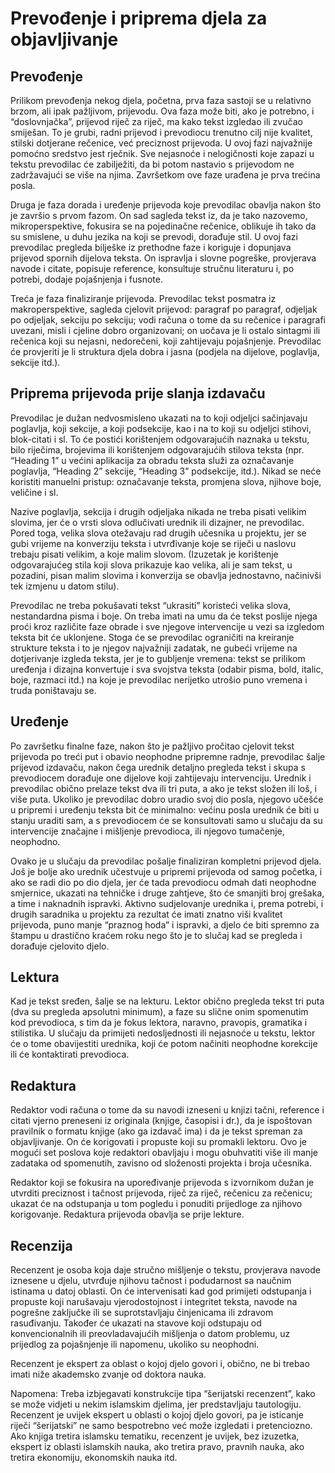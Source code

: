 # Prevođenje i priprema djela za objavljivanje

## Prevođenje <a id="prevodjenje"></a>

Prilikom prevođenja nekog djela, početna, prva faza sastoji se u relativno brzom, ali ipak pažljivom, prijevodu. Ova faza može biti, ako je potrebno, i “doslovnjačka”, prijevod riječ za riječ, ma kako tekst izgledao ili zvučao smiješan. To je grubi, radni prijevod i prevodiocu trenutno cilj nije kvalitet, stilski dotjerane rečenice, već preciznost prijevoda. U ovoj fazi najvažnije pomoćno sredstvo jest rječnik. Sve nejasnoće i nelogičnosti koje zapazi u tekstu prevodilac će zabilježiti, da bi potom nastavio s prijevodom ne zadržavajući se više na njima. Završetkom ove faze urađena je prva trećina posla.

Druga je faza dorada i uređenje prijevoda koje prevodilac obavlja nakon što je završio s prvom fazom. On sad sagleda tekst iz, da je tako nazovemo, mikroperspektive, fokusira se na pojedinačne rečenice, oblikuje ih tako da su smislene, u duhu jezika na koji se prevodi, dorađuje stil. U ovoj fazi prevodilac pregleda bilješke iz prethodne faze i koriguje i dopunjava prijevod spornih dijelova teksta. On ispravlja i slovne pogreške, provjerava navode i citate, popisuje reference, konsultuje stručnu literaturu i, po potrebi, dodaje pojašnjenja i fusnote.

Treća je faza finaliziranje prijevoda. Prevodilac tekst posmatra iz makroperspektive, sagleda cjelovit prijevod: paragraf po paragraf, odjeljak po odjeljak, sekciju po sekciju; vodi računa o tome da su rečenice i paragrafi uvezani, misli i cjeline dobro organizovani; on uočava je li ostalo sintagmi ili rečenica koji su nejasni, nedorečeni, koji zahtijevaju pojašnjenje. Prevodilac će provjeriti je li struktura djela dobra i jasna \(podjela na dijelove, poglavlja, sekcije itd.\).

## Priprema prijevoda prije slanja izdavaču <a id="priprema-prijevoda"></a>

Prevodilac je dužan nedvosmisleno ukazati na to koji odjeljci sačinjavaju poglavlja, koji sekcije, a koji podsekcije, kao i na to koji su odjeljci stihovi, blok-citati i sl. To će postići korištenjem odgovarajućih naznaka u tekstu, bilo riječima, brojevima ili korištenjem odgovarajućih stilova teksta \(npr. “Heading 1” u većini aplikacija za obradu teksta služi za označavanje poglavlja, “Heading 2” sekcije, “Heading 3” podsekcije, itd.\). Nikad se neće koristiti manuelni pristup: označavanje teksta, promjena slova, njihove boje, veličine i sl.

Nazive poglavlja, sekcija i drugih odjeljaka nikada ne treba pisati velikim slovima, jer će o vrsti slova odlučivati urednik ili dizajner, ne prevodilac. Pored toga, velika slova otežavaju rad drugih učesnika u projektu, jer se gubi vrijeme na konverziju teksta i utvrđivanje koje se riječi u naslovu trebaju pisati velikim, a koje malim slovom. \(Izuzetak je korištenje odgovarajućeg stila koji slova prikazuje kao velika, ali je sam tekst, u pozadini, pisan malim slovima i konverzija se obavlja jednostavno, načinivši tek izmjenu u datom stilu\).

Prevodilac ne treba pokušavati tekst “ukrasiti” koristeći velika slova, nestandardna pisma i boje. On treba imati na umu da će tekst poslije njega proći kroz različite faze obrade i sve njegove intervencije u vezi sa izgledom teksta bit će uklonjene. Stoga će se prevodilac ograničiti na kreiranje strukture teksta i to je njegov najvažniji zadatak, ne gubeći vrijeme na dotjerivanje izgleda teksta, jer je to gubljenje vremena: tekst se prilikom uređenja i dizajna konvertuje i sva svojstva teksta \(odabir pisma, bold, italic, boje, razmaci itd.\) na koje je prevodilac nerijetko utrošio puno vremena i truda poništavaju se.

## Uređenje <a id="uredjenje"></a>

Po završetku finalne faze, nakon što je pažljivo pročitao cjelovit tekst prijevoda po treći put i obavio neophodne pripremne radnje, prevodilac šalje prijevod izdavaču, nakon čega urednik detaljno pregleda tekst i skupa s prevodiocem dorađuje one dijelove koji zahtijevaju intervenciju. Urednik i prevodilac obično prelaze tekst dva ili tri puta, a ako je tekst složen ili loš, i više puta. Ukoliko je prevodilac dobro uradio svoj dio posla, njegovo učešće u pripremi i uređenju teksta bit će minimalno: većinu posla urednik će biti u stanju uraditi sam, a s prevodiocem će se konsultovati samo u slučaju da su intervencije značajne i mišljenje prevodioca, ili njegovo tumačenje, neophodno.

Ovako je u slučaju da prevodilac pošalje finaliziran kompletni prijevod djela. Još je bolje ako urednik učestvuje u pripremi prijevoda od samog početka, i ako se radi dio po dio djela, jer će tada prevodiocu odmah dati neophodne smjernice, ukazati na tehničke i druge zahtjeve, što će smanjiti broj grešaka, a time i naknadnih ispravki. Aktivno sudjelovanje urednika i, prema potrebi, i drugih saradnika u projektu za rezultat će imati znatno viši kvalitet prijevoda, puno manje “praznog hoda” i ispravki, a djelo će biti spremno za štampu u drastično kraćem roku nego što je to slučaj kad se pregleda i dorađuje cjelovito djelo.

## Lektura <a id="lektura"></a>

Kad je tekst sređen, šalje se na lekturu. Lektor obično pregleda tekst tri puta \(dva su pregleda apsolutni minimum\), a faze su slične onim spomenutim kod prevodioca, s tim da je fokus lektora, naravno, pravopis, gramatika i stilistika. U slučaju da primijeti nedosljednosti ili nejasnoće u tekstu, lektor će o tome obavijestiti urednika, koji će potom načiniti neophodne korekcije ili će kontaktirati prevodioca.

## Redaktura <a id="redaktura"></a>

Redaktor vodi računa o tome da su navodi izneseni u knjizi tačni, reference i citati vjerno preneseni iz originala \(knjige, časopisi i dr.\), da je ispoštovan pravilnik o formatu knjige \(ako ga izdavač ima\) i da je tekst spreman za objavljivanje. On će korigovati i propuste koji su promakli lektoru. Ovo je mogući set poslova koje redaktori obavljaju i mogu obuhvatiti više ili manje zadataka od spomenutih, zavisno od složenosti projekta i broja učesnika.

Redaktor koji se fokusira na upoređivanje prijevoda s izvornikom dužan je utvrditi preciznost i tačnost prijevoda, riječ za riječ, rečenicu za rečenicu; ukazat će na odstupanja u tom pogledu i ponuditi prijedloge za njihovo korigovanje. Redaktura prijevoda obavlja se prije lekture.

## Recenzija <a id="recenzija"></a>

Recenzent je osoba koja daje stručno mišljenje o tekstu, provjerava navode iznesene u djelu, utvrđuje njihovu tačnost i podudarnost sa naučnim istinama u datoj oblasti. On će intervenisati kad god primijeti odstupanja i propuste koji narušavaju vjerodostojnost i integritet teksta, navode na pogrešne zaključke ili se suprotstavljaju činjenicama ili zdravom rasuđivanju. Također će ukazati na stavove koji odstupaju od konvencionalnih ili preovladavajućih mišljenja o datom problemu, uz prijedlog za pojašnjenje ili napomenu, ukoliko su neophodni.

Recenzent je ekspert za oblast o kojoj djelo govori i, obično, ne bi trebao imati niže akademsko zvanje od doktora nauka.

Napomena: Treba izbjegavati konstrukcije tipa “šerijatski recenzent”, kako se može vidjeti u nekim islamskim djelima, jer predstavljaju tautologiju. Recenzent je uvijek ekspert u oblasti o kojoj djelo govori, pa je isticanje riječi “šerijatski” ne samo bespotrebno već može izgledati i pretenciozno. Ako knjiga tretira islamsku tematiku, recenzent je uvijek, bez izuzetka, ekspert iz oblasti islamskih nauka, ako tretira pravo, pravnih nauka, ako tretira ekonomiju, ekonomskih nauka itd.

